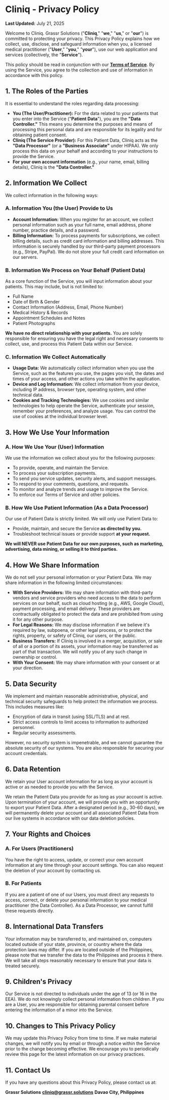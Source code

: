 # Cliniq - Privacy Policy

**Last Updated:** July 21, 2025

Welcome to Cliniq. Grassr Solutions ("**Cliniq**," "**we**," "**us**," or "**our**") is committed to protecting your privacy. This Privacy Policy explains how we collect, use, disclose, and safeguard information when you, a licensed medical practitioner ("**User**," "**you**," "**your**"), use our web application and services (collectively, the "**Service**").

This policy should be read in conjunction with our **[Terms of Service](https://github.com/grassr-solutions/cliniq/blob/main/terms-of-service.MD)**. By using the Service, you agree to the collection and use of information in accordance with this policy.

## 1. The Roles of the Parties

It is essential to understand the roles regarding data processing:

*   **You (The User/Practitioner):** For the data related to your patients that you enter into the Service ("**Patient Data**"), you are the **"Data Controller."** This means you determine the purposes and means of processing this personal data and are responsible for its legality and for obtaining patient consent.
*   **Cliniq (The Service Provider):** For this Patient Data, Cliniq acts as the **"Data Processor"** (or a **"Business Associate"** under HIPAA). We only process this data on your behalf and according to your instructions to provide the Service.
*   **For your own account information** (e.g., your name, email, billing details), Cliniq is the **"Data Controller."**

## 2. Information We Collect

We collect information in the following ways:

### A. Information You (the User) Provide to Us

*   **Account Information:** When you register for an account, we collect personal information such as your full name, email address, phone number, practice details, and a password.
*   **Billing Information:** To process payments for subscriptions, we collect billing details, such as credit card information and billing addresses. This information is securely handled by our third-party payment processors (e.g., Stripe, PayPal). We do not store your full credit card information on our servers.

### B. Information We Process on Your Behalf (Patient Data)

As a core function of the Service, you will input information about your patients. This may include, but is not limited to:
*   Full Name
*   Date of Birth & Gender
*   Contact Information (Address, Email, Phone Number)
*   Medical History & Records
*   Appointment Schedules and Notes
*   Patient Photographs

**We have no direct relationship with your patients.** You are solely responsible for ensuring you have the legal right and necessary consents to collect, use, and process this Patient Data within our Service.

### C. Information We Collect Automatically

*   **Usage Data:** We automatically collect information when you use the Service, such as the features you use, the pages you visit, the dates and times of your access, and other actions you take within the application.
*   **Device and Log Information:** We collect information from your device, including IP address, browser type, operating system, and other technical data.
*   **Cookies and Tracking Technologies:** We use cookies and similar technologies to help operate the Service, authenticate your session, remember your preferences, and analyze usage. You can control the use of cookies at the individual browser level.

## 3. How We Use Your Information

### A. How We Use Your (User) Information

We use the information we collect about you for the following purposes:
*   To provide, operate, and maintain the Service.
*   To process your subscription payments.
*   To send you service updates, security alerts, and support messages.
*   To respond to your comments, questions, and requests.
*   To monitor and analyze trends and usage to improve the Service.
*   To enforce our Terms of Service and other policies.

### B. How We Use Patient Information (As a Data Processor)

Our use of Patient Data is strictly limited. We will only use Patient Data to:
*   Provide, maintain, and secure the Service **as directed by you.**
*   Troubleshoot technical issues or provide support **at your request.**

**We will NEVER use Patient Data for our own purposes, such as marketing, advertising, data mining, or selling it to third parties.**

## 4. How We Share Information

We do not sell your personal information or your Patient Data. We may share information in the following limited circumstances:

*   **With Service Providers:** We may share information with third-party vendors and service providers who need access to the data to perform services on our behalf, such as cloud hosting (e.g., AWS, Google Cloud), payment processing, and email delivery. These providers are contractually obligated to protect the data and are prohibited from using it for any other purpose.
*   **For Legal Reasons:** We may disclose information if we believe it's required by law, subpoena, or other legal process, or to protect the rights, property, or safety of Cliniq, our users, or the public.
*   **Business Transfers:** If Cliniq is involved in a merger, acquisition, or sale of all or a portion of its assets, your information may be transferred as part of that transaction. We will notify you of any such change in ownership or control.
*   **With Your Consent:** We may share information with your consent or at your direction.

## 5. Data Security

We implement and maintain reasonable administrative, physical, and technical security safeguards to help protect the information we process. This includes measures like:
*   Encryption of data in transit (using SSL/TLS) and at rest.
*   Strict access controls to limit access to information to authorized personnel.
*   Regular security assessments.

However, no security system is impenetrable, and we cannot guarantee the absolute security of our systems. You are also responsible for securing your account credentials.

## 6. Data Retention

We retain your User account information for as long as your account is active or as needed to provide you with the Service.

We retain the Patient Data you provide for as long as your account is active. Upon termination of your account, we will provide you with an opportunity to export your Patient Data. After a designated period (e.g., 30-60 days), we will permanently delete your account and all associated Patient Data from our live systems in accordance with our data deletion policies.

## 7. Your Rights and Choices

### A. For Users (Practitioners)

You have the right to access, update, or correct your own account information at any time through your account settings. You can also request the deletion of your account by contacting us.

### B. For Patients

If you are a patient of one of our Users, you must direct any requests to access, correct, or delete your personal information to your medical practitioner (the Data Controller). As a Data Processor, we cannot fulfill these requests directly.

## 8. International Data Transfers

Your information may be transferred to, and maintained on, computers located outside of your state, province, or country where the data protection laws may differ. If you are located outside of the Philippines, please note that we transfer the data to the Philippines and process it there. We will take all steps reasonably necessary to ensure that your data is treated securely.

## 9. Children's Privacy

Our Service is not directed to individuals under the age of 13 (or 16 in the EEA). We do not knowingly collect personal information from children. If you are a User, you are responsible for obtaining parental consent before entering the information of a minor into the Service.

## 10. Changes to This Privacy Policy

We may update this Privacy Policy from time to time. If we make material changes, we will notify you by email or through a notice within the Service prior to the change becoming effective. We encourage you to periodically review this page for the latest information on our privacy practices.

## 11. Contact Us

If you have any questions about this Privacy Policy, please contact us at:

**Grassr Solutions**
**cliniq@grassr.solutions**
**Davao City, Philippines**

